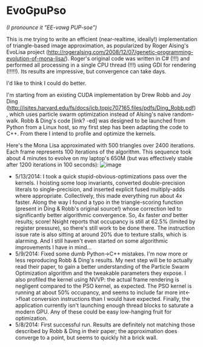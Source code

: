 EvoGpuPso
=========
*(I pronounce it "EE-vawg PUP-soe")*

This is me trying to write an efficient (near-realtime, ideally!) implementation
of triangle-based image approximation, as popularized by Roger Alsing's EvoLisa project
(http://rogeralsing.com/2008/12/07/genetic-programming-evolution-of-mona-lisa/). Roger's
original code was written in C# (!!!) and performed all processing in a single CPU thread
(!!!) using GDI for rendering (!!!!!). Its results are impressive, but convergence can
take days.

I'd like to think I could do better.

I'm starting from an existing CUDA implementation by Drew Robb and Joy Ding
(http://isites.harvard.edu/fs/docs/icb.topic707165.files/pdfs/Ding_Robb.pdf), which uses
particle swarm optimization instead of Alsing's naive random-walk. Robb & Ding's code
[link? -ed] was designed to be launched from Python from a Linux host, so my first step
has been adapting the code to C++. From there I intend to profile and optimize the kernels.

Here's the Mona Lisa approximated with 500 triangles over 2400 iterations. Each frame
represents 100 iterations of the algorithm. This sequence took about 4 minutes to
evolve on my laptop's 650M (but was effectively stable after 1200 iterations in 100 seconds):
![image](https://raw.githubusercontent.com/cdwfs/evogpupso/master/lisa.gif)

 - 5/13/2014: I took a quick stupid-obvious-optimizations pass over the kernels. I hoisting some loop
   invariants, converted double-precision literals to single-precision, and inserted explicit fused
   multiply-adds where appropriate. Collectively, this made everything run about 4x faster. Along the way
   I found a typo in the triangle-scoring function (present in Ding & Robb's original source!) whose
   correction led to significantly better algorithmic convergence. So, 4x faster *and* better results; score!
   Nsight reports that occupancy is still at 62.5% (limited by register pressure), so there's still work to be
   done there. The instruction issue rate is also sitting at around 20% due to texture stalls, which is alarming.
   And I still haven't even started on some algorithmic improvements I have in mind...
 - 5/9/2014: Fixed some dumb Python->C++ mistakes. I'm now more or less reproducing Robb & Ding's
   results. My next step will be to actually read their paper, to gain a better understanding of the
   Particle Swarm Optimization algorithm and the tweakable parameters they expose. I also profiled
   the kernel using NVVP: the actual frame rendering is negligent compared to the PSO kernel,
   as expected. The PSO kernel is running at about 50% occupancy, and seems to include far more
   int<->float conversion instructions than I would have expected. Finally, the application currently
   isn't launching enough thread blocks to saturate a modern GPU. Any of these could be easy
   low-hanging fruit for optimization.
 - 5/8/2014: First successful run. Results are definitely not matching those described by Robb & Ding
   in their paper; the approximation does converge to a point, but seems to quickly hit a
   brick wall.